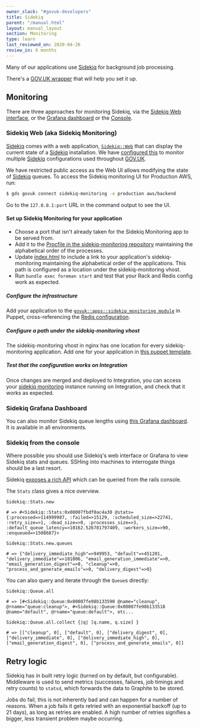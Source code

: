```yaml
---
owner_slack: "#govuk-developers"
title: Sidekiq
parent: "/manual.html"
layout: manual_layout
section: Monitoring
type: learn
last_reviewed_on: 2020-04-26
review_in: 6 months
---
```


Many of our applications use
[Sidekiq](https://github.com/mperham/sidekiq) for background job processing.

There's a [GOV.UK wrapper](https://github.com/alphagov/govuk_sidekiq) that will
help you set it up.

## Monitoring

There are three approaches for monitoring Sidekiq, via the [Sidekiq Web interface](#sidekiq-web),
or the [Grafana dashboard](#sidekiq-grafana-dashboard) or the [Console](#sidekiq-from-the-console).

### Sidekiq Web (aka Sidekiq Monitoring)

[Sidekiq] comes with a web application,
[`Sidekiq::Web`](https://github.com/mperham/sidekiq/wiki/Monitoring)
that can display the current state of a [Sidekiq] installation. We have
[configured this](https://github.com/alphagov/sidekiq-monitoring) to monitor
multiple [Sidekiq] configurations used throughout [GOV.UK].

We have restricted public access as the Web UI allows modifying the state of
[Sidekiq] queues. To access the Sidekiq monitoring UI for Production AWS,
run:

```bash
$ gds govuk connect sidekiq-monitoring -e production aws/backend 
```

Go to the `127.0.0.1:port` URL in the command output to see the UI.

#### Set up Sidekiq Monitoring for your application

- Choose a port that isn't already taken for the Sidekiq Monitoring
  app to be served from.
- Add it to the [Procfile in the sidekiq-monitoring repository](https://github.com/alphagov/sidekiq-monitoring/blob/master/Procfile)
  maintaining the alphabetical order of the processes.
- Update
  [index.html](https://github.com/alphagov/sidekiq-monitoring/blob/master/public/index.html#L26-L29)
  to include a link to your application's sidekiq-monitoring maintaining the
  alphabetical order of the applications. This path is configured as a location
  under the sidekiq-monitoring vhost.
- Run `bundle exec foreman start` and test that your Rack and Redis config work
  as expected.

##### Configure the infrastructure

Add your application to the
[`govuk::apps::sidekiq_monitoring module`](https://github.com/alphagov/govuk-puppet/blob/master/modules/govuk/manifests/apps/sidekiq_monitoring.pp)
in Puppet, cross-referencing the
[Redis configuration](https://github.com/alphagov/govuk-puppet/commit/9ffa90f571a43cba1e341c359111bf18db9cde1a).

##### Configure a path under the sidekiq-monitoring vhost

The sidekiq-monitoring vhost in nginx has one location for every
sidekiq-monitoring application. Add one for your application in
[this puppet template](https://github.com/alphagov/govuk-puppet/blob/70a10190b/modules/govuk/templates/sidekiq_monitoring_nginx_config.conf.erb#L21-L23).

##### Test that the configuration works on Integration

Once changes are merged and deployed to Integration, you can
access your [sidekiq monitoring](monitor-sidekiq-workers.html) instance running
on Integration, and check that it works as expected.

### Sidekiq Grafana Dashboard

You can also monitor Sidekiq queue lengths using [this Grafana
dashboard](https://grafana.publishing.service.gov.uk/dashboard/file/sidekiq.json). It
is available in all environments.

[gov.uk]: https://www.gov.uk
[sidekiq]: http://sidekiq.org

### Sidekiq from the console

Where possible you should use Sidekiq's web interface or Grafana to view Sidekiq
stats and queues. SSHing into machines to interrogate things should be a last
resort.

Sidekiq [exposes a rich API](https://github.com/mperham/sidekiq/wiki/API) which can be queried from the rails console.

The `Stats` class gives a nice overview.

```
Sidekiq::Stats.new

# => #<Sidekiq::Stats:0x00007fbdf0ac4a30 @stats={:processed=>114999987, :failed=>15129, :scheduled_size=>22741, :retry_size=>1, :dead_size=>0, :processes_size=>3, :default_queue_latency=>10162.526781797409, :workers_size=>90, :enqueued=>1508687}>

Sidekiq::Stats.new.queues

# => {"delivery_immediate_high"=>949953, "default"=>451201, "delivery_immediate"=>101006, "email_generation_immediate"=>0, "email_generation_digest"=>0, "cleanup"=>0, "process_and_generate_emails"=>0, "delivery_digest"=>0}

```

You can also query and iterate through the `Queue`s directly:

```
Sidekiq::Queue.all

# => [#<Sidekiq::Queue:0x00007fe98b133590 @name="cleanup", @rname="queue:cleanup">, #<Sidekiq::Queue:0x00007fe98b133518 @name="default", @rname="queue:default">, etc...

Sidekiq::Queue.all.collect {|q| [q.name, q.size] }

# => [["cleanup", 0], ["default", 0], ["delivery_digest", 0], ["delivery_immediate", 0], ["delivery_immediate_high", 0], ["email_generation_digest", 0], ["process_and_generate_emails", 0]]
```

## Retry logic

Sidekiq has in built retry logic (turned on by default, but configurable).
Middleware is used to send metrics (successes, failures, job timings and retry
counts) to `statsd`, which forwards the data to Graphite to be stored.

Jobs do fail, this is not inherently bad and can happen for a number of
reasons. When a job fails it gets retried with an exponential backoff (up to 21
days), as long as retries are enabled. A high number of retries signifies a
bigger, less transient problem maybe occurring.
